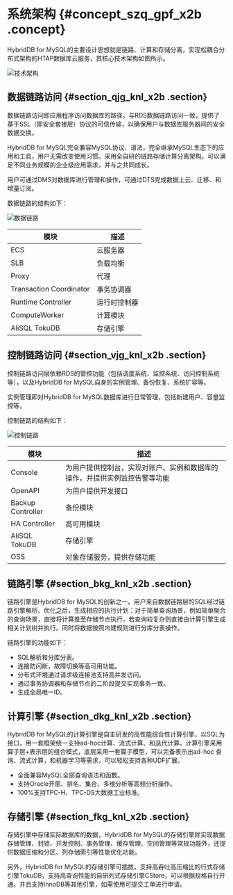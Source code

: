 # 系统架构 {#concept_szq_gpf_x2b .concept}

HybridDB for MySQL的主要设计思想就是链路、计算和存储分离，实现松耦合分布式架构的HTAP数据库云服务，其核心技术架构如图所示。

![](images/10131_zh-CN.png "技术架构")

## 数据链路访问 {#section_qjg_knl_x2b .section}

数据链路访问即应用程序访问数据库的路径，与RDS数据链路访问一致。提供了基于SSL（即安全套接层）协议的可信传输，以确保用户与数据库服务器间的安全数据交换。

HybridDB for MySQL完全兼容MySQL协议、语法，完全继承MySQL生态下的应用和工具，用户无需改变使用习惯。采用全自研的链路存储计算分离架构，可以满足不同业务规模的企业级应用需求，并与之共同成长。

用户可通过DMS对数据库进行管理和操作，可通过DTS完成数据上云、迁移、和增量订阅。

数据链路的结构如下：

![](images/10132_zh-CN.png "数据链路")

|模块|描述|
|--|--|
|ECS|云服务器|
|SLB|负载均衡|
|Proxy|代理|
|Transaction Coordinator|事务协调器|
|Runtime Controller|运行时控制器|
|ComputeWorker|计算模块|
|AliSQL TokuDB|存储引擎|

## 控制链路访问 {#section_vjg_knl_x2b .section}

控制链路访问层依赖RDS的管控功能（包括调度系统、监控系统、访问控制系统等），以及HybridDB for MySQL自身的实例管理、备份恢复、系统扩容等。

实例管理即对HybridDB for MySQL数据库进行日常管理，包括新建用户、容量监控等。

控制链路的结构如下：

![](images/10133_zh-CN.png "控制链路")

|模块|描述|
|--|--|
|Console|为用户提供控制台，实现对账户、实例和数据库的操作，并提供实例监控告警等功能|
|OpenAPI|为用户提供开发接口|
|Backup Controller|备份模块|
|HA Controller|高可用模块|
|AliSQL TokuDB|存储引擎|
|OSS|对象存储服务，提供存储功能|

## 链路引擎 {#section_bkg_knl_x2b .section}

链路引擎是HybridDB for MySQL的创新之一。用户来自数据链路层的SQL经过链路引擎解析、优化之后，生成相应的执行计划：对于简单查询场景，例如简单聚合的查询场景，直接将计算推至存储节点执行，若查询较复杂则直接由计算引擎生成相关计划树并执行。同时将数据按照内建规则进行分库分表操作。

链路引擎的功能如下：

-   SQL解析和分库分表。
-   连接防闪断，故障切换等高可用功能。
-   分布式环境通过请求级连接池支持高并发访问。
-   通过事务协调器和存储节点的二阶段提交实现事务一致。
-   生成全局唯一ID。

## 计算引擎 {#section_dkg_knl_x2b .section}

HybridDB for MySQL的计算引擎是自主研发的高性能综合性计算引擎，以SQL为接口，用一套框架统一支持ad-hoc计算、流式计算、和迭代计算。计算引擎采用算子层+表示层的组合模式，底层采用一套算子模型，可以完备表示出ad-hoc 查询、流式计算，和机器学习等需求，可以轻松支持各种UDF扩展。

-   全面兼容MySQL全部查询语法和函数。
-   支持Oracle开窗、排名、集合、多维分析等高频分析操作。
-   100%支持TPC-H、TPC-DS大数据工业标准。

## 存储引擎 {#section_fkg_knl_x2b .section}

存储引擎中存储实际数据库的数据，HybridDB for MySQL的存储引擎除实现数据存储管理、封锁、并发控制、事务管理、缓存管理、空间管理等常规功能外，还提供数据压缩和分区、列存储索引等性能优化功能。

另外，HybridDB for MySQL的存储引擎可插拔，支持高吞吐高压缩比的行式存储引擎TokuDB，支持高查询性能的自研列式存储引擎CStore，可以根据规格自行开通。并且支持InnoDB等其他引擎，如需使用可提交工单进行申请。

